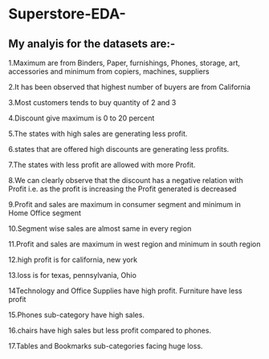 # Superstore-EDA-
## My analyis for the datasets are:-
1.Maximum are from Binders, Paper, furnishings, Phones, storage, art, accessories and minimum from copiers, machines, suppliers

2.It has been observed that highest number of buyers are from California

3.Most customers tends to buy quantity of 2 and 3

4.Discount give maximum is 0 to 20 percent

5.The states with high sales are generating less profit.

6.states that are offered high discounts are generating less profits.

7.The states with less profit are allowed with more Profit.

8.We can clearly observe that the discount has a negative relation with Profit i.e. as the profit is increasing the Profit generated is decreased

9.Profit and sales are maximum in consumer segment and minimum in Home Office segment

10.Segment wise sales are almost same in every region

11.Profit and sales are maximum in west region and minimum in south region

12.high profit is for california, new york

13.loss is for texas, pennsylvania, Ohio

14Technology and Office Supplies have high profit. Furniture have less profit

15.Phones sub-category have high sales.

16.chairs have high sales but less profit compared to phones.

17.Tables and Bookmarks sub-categories facing huge loss.
